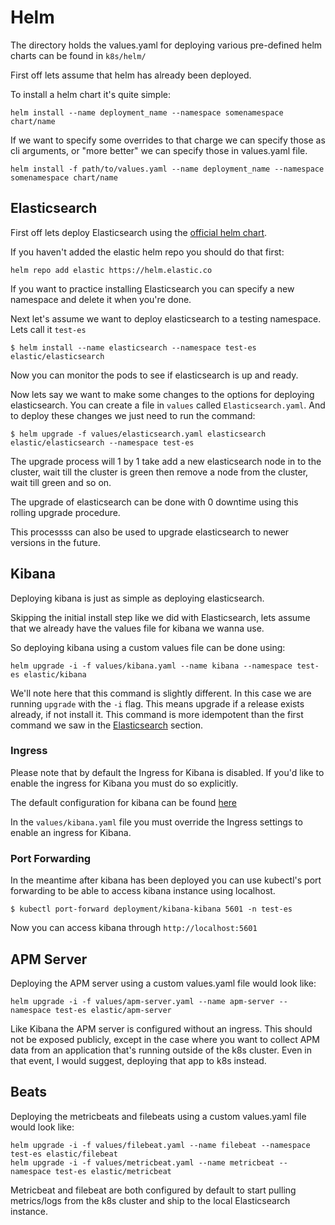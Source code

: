 # Helm

The directory holds the values.yaml for deploying various pre-defined helm charts can be found in `k8s/helm/` 

First off lets assume that helm has already been deployed. 

To install a helm chart it's quite simple:

```
helm install --name deployment_name --namespace somenamespace chart/name
```

If we want to specify some overrides to that charge we can specify those as cli arguments, 
or "more better" we can specify those in values.yaml file. 

```
helm install -f path/to/values.yaml --name deployment_name --namespace somenamespace chart/name
```

## Elasticsearch

First off lets deploy Elasticsearch using the 
[official helm chart](https://github.com/elastic/helm-charts/tree/master/elasticsearch). 

If you haven't added the elastic helm repo you should do that first:

```
helm repo add elastic https://helm.elastic.co
```

If you want to practice installing Elasticsearch you can specify a new namespace and delete it when you're done. 

Next let's assume we want to deploy elasticsearch to a testing namespace. Lets call it `test-es`

```
$ helm install --name elasticsearch --namespace test-es elastic/elasticsearch
```

Now you can monitor the pods to see if elasticsearch is up and ready. 

Now lets say we want to make some changes to the options for deploying elasticsearch. 
You can create a file in `values` called `Elasticsearch.yaml`. And to deploy these changes
we just need to run the command: 

```
$ helm upgrade -f values/elasticsearch.yaml elasticsearch elastic/elasticsearch --namespace test-es
```

The upgrade process will 1 by 1 take add a new elasticsearch node in to the cluster, wait till the cluster is green
then remove a node from the cluster, wait till green and so on. 

The upgrade of elasticsearch can be done with 0 downtime using this rolling upgrade procedure. 

This processss can also be used to upgrade elasticsearch to newer versions in the future. 

## Kibana

Deploying kibana is just as simple as deploying elasticsearch. 

Skipping the initial install step like we did with Elasticsearch, lets assume that we already have the values file
for kibana we wanna use. 

So deploying kibana using a custom values file can be done using: 

```
helm upgrade -i -f values/kibana.yaml --name kibana --namespace test-es elastic/kibana
```

We'll note here that this command is slightly different. In this case we are running `upgrade` with the `-i` flag. 
This means upgrade if a release exists already, if not install it. This command is more idempotent than the first
command we saw in the [Elasticsearch](./README.md#elasticsearch) section.

### Ingress

Please note that by default the Ingress for Kibana is disabled. 
If you'd like to enable the ingress for Kibana you must do so explicitly. 

The default configuration for kibana can be found [here](https://github.com/elastic/helm-charts/blob/master/kibana/values.yaml#L105-L116)

In the `values/kibana.yaml` file you must override the Ingress settings to enable an ingress for Kibana. 

### Port Forwarding

In the meantime after kibana has been deployed you can use kubectl's port forwarding to be able to access kibana
instance using localhost. 

```
$ kubectl port-forward deployment/kibana-kibana 5601 -n test-es
```

Now you can access kibana through `http://localhost:5601`


## APM Server

Deploying the APM server using a custom values.yaml file would look like: 

```
helm upgrade -i -f values/apm-server.yaml --name apm-server --namespace test-es elastic/apm-server
```

Like Kibana the APM server is configured without an ingress. This should not be exposed publicly, except in the case
where you want to collect APM data from an application that's running outside of the k8s cluster. 
Even in that event, I would suggest, deploying that app to k8s instead. 

## Beats

Deploying the metricbeats and filebeats using a custom values.yaml file would look like: 

```
helm upgrade -i -f values/filebeat.yaml --name filebeat --namespace test-es elastic/filebeat
helm upgrade -i -f values/metricbeat.yaml --name metricbeat --namespace test-es elastic/metricbeat
```

Metricbeat and filebeat are both configured by default to start pulling metrics/logs from the k8s cluster and ship to the local Elasticsearch instance. 
